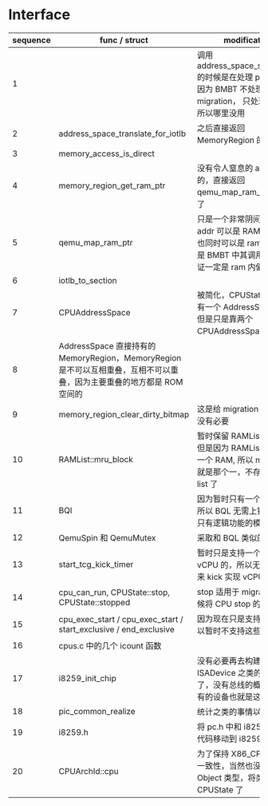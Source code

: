 # Interface

| sequence | func / struct                                                                                                          | modification                                                                                                         |
|----------|------------------------------------------------------------------------------------------------------------------------|----------------------------------------------------------------------------------------------------------------------|
| 1        |                                                                                                                        | 调用 address_space_stl_notdirty 的时候是在处理 page table, 因为 BMBT 不处理 migration， 只处理 SMC，所以哪里没用     |
| 2        | address_space_translate_for_iotlb                                                                                      | 之后直接返回 MemoryRegion 的                                                                                         |
| 3        | memory_access_is_direct                                                                                                |                                                                                                                      |
| 4        | memory_region_get_ram_ptr                                                                                              | 没有令人窒息的 alias 之类的，直接返回 qemu_map_ram_ptr 就可以了                                                      |
| 5        | qemu_map_ram_ptr                                                                                                       | 只是一个非常阴间的函数，addr 可以是 RAM 内偏移，也同时可以是 ram_addr, 但是 BMBT 中其调用者可以保证一定是 ram 内偏移 |
| 6        | iotlb_to_section                                                                                                       |                                                                                                                      |
| 7        | CPUAddressSpace                                                                                                        | 被简化，CPUState 还是持有一个 AddressSpace 的，但是只是靠两个 CPUAddressSpace。                                      |
| 8        | AddressSpace 直接持有的 MemoryRegion，MemoryRegion 是不可以互相重叠，互相不可以重叠，因为主要重叠的地方都是 ROM 空间的 |                                                                                                                      |
| 9        | memory_region_clear_dirty_bitmap                                                                                       | 这是给 migration 使用的，没有必要                                                                                    |
| 10       | RAMList::mru_block                                                                                                     | 暂时保留 RAMList 的概念，但是因为 RAMList 现在只有一个 RAM, 所以 mru_block 就是那个一，不存在对应的 list 了          |
| 11       | BQl                                                                                                                    | 因为暂时只有一个 thread，所以 BQL 无需上锁了，现在只有逻辑功能的模拟                                                 |
| 12       | QemuSpin 和 QemuMutex                                                                                                  | 采取和 BQL 类似的做法                                                                                                |
| 13       | start_tcg_kick_timer                                                                                                   | 暂时只是支持一个 guest vCPU 的，所以无需 timer 来 kick 实现 vCPU 的轮转                                              |
| 14       | cpu_can_run, CPUState::stop, CPUState::stopped                                                                         | stop 适用于 migration 的时候将 CPU stop 的                                                                           |
| 15       | cpu_exec_start / cpu_exec_start / start_exclusive / end_exclusive                                                      | 因为现在只是支持单核，所以暂时不支持这些个操作                                                                       |
| 16       | cpus.c 中的几个 icount 函数                                                                                            |                                                                                                                      |
| 17       | i8259_init_chip                                                                                                        | 没有必要再去构建 ISABus ISADevice 之类的抽象概念了，没有总线的概念了，所有的设备也就是这几个                         |
| 18       | pic_common_realize                                                                                                     | 统计之类的事情以后再说吧                                                                                             |
| 19       | i8259.h                                                                                                                | 将 pc.h 中和 i8259 相关的代码移动到 i8259.h 中                                                                       |
| 20       | CPUArchId::cpu                                                                                                         | 为了保持 X86_CPU 的语义一致性，当然也没有实现 Object 类型，将类型修改为 CPUState 了                                  |
